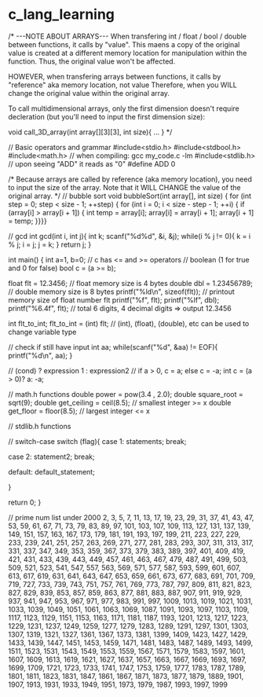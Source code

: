 # c_lang_learning

/*
---NOTE ABOUT ARRAYS---
When transfering int / float / bool / double between functions, it calls by "value".
This maens a copy of the original value is created at a different memory location
for manipulation within the function.
Thus, the original value won't be affected.

HOWEVER, when transfering arrays between functions, it calls by "reference" aka memory location, not value
Therefore, when you WILL change the original value within the original array.

To call multidimensional arrays, only the first dimension doesn't require decleration (but you'll need to input the first dimension size):

  void call_3D_array(int array[][3][3], int size){
  ...
  }
*/

// Basic operators and grammar
#include<stdio.h>
#include<stdbool.h>
#include<math.h>  // when compiling: gcc my_code.c -lm
#include<stdlib.h>
// upon seeing "ADD" it reads as "0"
#define ADD 0


/*
Because arrays are called by reference (aka memory location), you need to input the size of the array.
Note that it WILL CHANGE the value of the original array.
*/
// bubble sort
void bubbleSort(int array[], int size) {
  for (int step = 0; step < size - 1; ++step) {
    for (int i = 0; i < size - step - 1; ++i) {
      if (array[i] > array[i + 1]) {
        int temp = array[i];
        array[i] = array[i + 1];
        array[i + 1] = temp;
}}}}

// gcd
int gcd(int i, int j){
  int k;
  scanf("%d%d", &i, &j);
  while(i % j != 0){
    k = i % j;
    i = j;
    j = k;
  }
  return j;
}


int main() {
  int a=1, b=0;
  // c has <= and >= operators
  // boolean (1 for true and 0 for false)
  bool c = (a >= b);

  float  flt = 12.3456;  //  float memory size is 4 bytes
  double dbl = 1.23456789;  // double memory size is 8 bytes
  printf("%ld\n", sizeof(flt));  // printout memory size of float number flt
  printf("%f", flt);
  printf("%lf", dbl);
  printf("%6.4f", flt);  // total 6 digits, 4 decimal digits => output 12.3456
  
  int flt_to_int;
  flt_to_int = (int) flt;  // (int), (float), (double), etc can be used to change variable type
  
  
  // check if still have input
  int aa;
  while(scanf("%d", &aa) != EOF){ printf("%d\n", aa); }
 
    
  // (cond) ? expression 1 : expression2
  // if a > 0, c = a; else c = -a;
  int c = (a > 0)?  a: -a;

  // math.h functions
  double power = pow(3.4 , 2.0);
  double square_root = sqrt(9);
  double get_ceiling = ceil(8.5);  // smallest integer >= x
  double get_floor = floor(8.5);   // largest integer <= x

  // stdlib.h functions
  
  
  // switch-case
  switch (flag){
  case 1:
    statements;
    break;
 
  case 2:
    statement2;
    break;
 
  default:
    default_statement;
 
  }
  
  return 0;
}

// prime num list under 2000
2, 3, 5, 7, 11, 13, 17, 19, 23, 29, 31, 37, 41, 43, 47, 53, 59, 61, 67, 71, 73, 79, 83, 89, 97, 101, 103, 107, 109, 113, 127, 131, 137, 139, 149, 151, 157, 163, 167, 173, 179, 181, 191, 193, 197, 199, 211, 223, 227, 229, 233, 239, 241, 251, 257, 263, 269, 271, 277, 281, 283, 293, 307, 311, 313, 317, 331, 337, 347, 349, 353, 359, 367, 373, 379, 383, 389, 397, 401, 409, 419, 421, 431, 433, 439, 443, 449, 457, 461, 463, 467, 479, 487, 491, 499, 503, 509, 521, 523, 541, 547, 557, 563, 569, 571, 577, 587, 593, 599, 601, 607, 613, 617, 619, 631, 641, 643, 647, 653, 659, 661, 673, 677, 683, 691, 701, 709, 719, 727, 733, 739, 743, 751, 757, 761, 769, 773, 787, 797, 809, 811, 821, 823, 827, 829, 839, 853, 857, 859, 863, 877, 881, 883, 887, 907, 911, 919, 929, 937, 941, 947, 953, 967, 971, 977, 983, 991, 997, 1009, 1013, 1019, 1021, 1031, 1033, 1039, 1049, 1051, 1061, 1063, 1069, 1087, 1091, 1093, 1097, 1103, 1109, 1117, 1123, 1129, 1151, 1153, 1163, 1171, 1181, 1187, 1193, 1201, 1213, 1217, 1223, 1229, 1231, 1237, 1249, 1259, 1277, 1279, 1283, 1289, 1291, 1297, 1301, 1303, 1307, 1319, 1321, 1327, 1361, 1367, 1373, 1381, 1399, 1409, 1423, 1427, 1429, 1433, 1439, 1447, 1451, 1453, 1459, 1471, 1481, 1483, 1487, 1489, 1493, 1499, 1511, 1523, 1531, 1543, 1549, 1553, 1559, 1567, 1571, 1579, 1583, 1597, 1601, 1607, 1609, 1613, 1619, 1621, 1627, 1637, 1657, 1663, 1667, 1669, 1693, 1697, 1699, 1709, 1721, 1723, 1733, 1741, 1747, 1753, 1759, 1777, 1783, 1787, 1789, 1801, 1811, 1823, 1831, 1847, 1861, 1867, 1871, 1873, 1877, 1879, 1889, 1901, 1907, 1913, 1931, 1933, 1949, 1951, 1973, 1979, 1987, 1993, 1997, 1999

  
